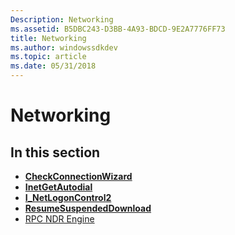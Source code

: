 ```yaml
---
Description: Networking
ms.assetid: B5DBC243-D3BB-4A93-BDCD-9E2A7776FF73
title: Networking
ms.author: windowssdkdev
ms.topic: article
ms.date: 05/31/2018
---
```


# Networking

## In this section

-   [**CheckConnectionWizard**](/windows/desktop/api/Icwcfg/nf-icwcfg-checkconnectionwizard)
-   [**InetGetAutodial**](inetgetautodial.md)
-   [**I\_NetLogonControl2**](/windows/desktop/api/Lmaccess/nf-lmaccess-i_netlogoncontrol2)
-   [**ResumeSuspendedDownload**](https://msdn.microsoft.com/en-us/library/Bb432423(v=VS.85).aspx)
-   [RPC NDR Engine](rpc-ndr-engine.md)

 

 



